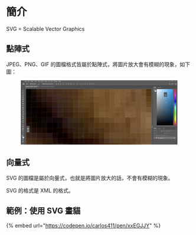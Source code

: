 # 簡介

SVG = Scalable Vector Graphics



## 點陣式

JPEG、PNG、GIF 的圖檔格式皆屬於點陣式，將圖片放大會有模糊的現象，如下圖：

<figure><img src=".gitbook/assets/bitmap_pixel.png" alt=""><figcaption></figcaption></figure>



## 向量式

SVG 的圖檔是屬於向量式，也就是將圖片放大的話，不會有模糊的現象。

SVG 的格式是 XML 的格式。



## 範例：使用 SVG 畫貓

{% embed url="https://codepen.io/carlos411/pen/xxEGJJY" %}

